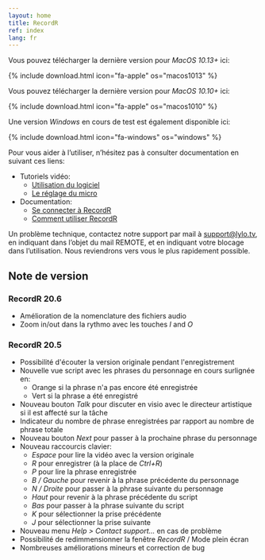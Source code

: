 ```yaml
---
layout: home
title: RecordR
ref: index
lang: fr
---
```


Vous pouvez télécharger la dernière version pour *MacOS 10.13+* ici:

{% include download.html
    icon="fa-apple"
    os="macos1013"
%}

Vous pouvez télécharger la dernière version pour *MacOS 10.10+* ici:

{% include download.html
    icon="fa-apple"
    os="macos1010"
%}

Une version *Windows* en cours de test est également disponible ici:

{% include download.html
    icon="fa-windows"
    os="windows"
%}

Pour vous aider à l’utiliser, n’hésitez pas à consulter documentation en suivant ces liens:

- Tutoriels vidéo:
  - [Utilisation du logiciel](https://lylo.screenlight.tv/shares/FQfSGi8AmsviUlTLiQExSPUNzEGNJJiY)
  - [Le réglage du micro](https://lylo.screenlight.tv/shares/mwtvIfdKvDzXSaPpJf0V6XvbSHchR7ul)
- Documentation:
  - [Se connecter à RecordR](https://lylo.freshdesk.com/a/solutions/articles/43000568154)
  - [Comment utiliser RecordR](https://lylo.freshdesk.com/a/solutions/articles/43000568183)

Un problème technique, contactez notre support par mail à <support@lylo.tv>, en indiquant dans l’objet du mail REMOTE, et en indiquant votre blocage dans l’utilisation. Nous reviendrons vers vous le plus rapidement possible.

## Note de version

### RecordR 20.6

- Amélioration de la nomenclature des fichiers audio
- Zoom in/out dans la rythmo avec les touches *I* and *O*

### RecordR 20.5

- Possibilité d'écouter la version originale pendant l'enregistrement
- Nouvelle vue script avec les phrases du personnage en cours surlignée en:
  - Orange si la phrase n'a pas encore été enregistrée
  - Vert si la phrase a été enregistré
- Nouveau bouton *Talk* pour discuter en visio avec le directeur artistique si il est affecté sur la tâche
- Indicateur du nombre de phrase enregistrées par rapport au nombre de phrase totale
- Nouveau bouton *Next* pour passer à la prochaine phrase du personnage
- Nouveau raccourcis clavier:
  - *Espace* pour lire la vidéo avec la version originale
  - *R* pour enregistrer (à la place de *Ctrl+R*)
  - *P* pour lire la phrase enregistrée
  - *B / Gauche* pour revenir à la phrase précédente du personnage
  - *N / Droite* pour passer à la phrase suivante du personnage
  - *Haut* pour revenir à la phrase précédente du script
  - *Bas* pour passer à la phrase suivante du script
  - *K* pour sélectionner la prise précédente
  - *J* pour sélectionner la prise suivante
- Nouveau menu *Help > Contact support...* en cas de problème
- Possibilité de redimmensionner la fenêtre *RecordR* / Mode plein écran
- Nombreuses améliorations mineurs et correction de bug

